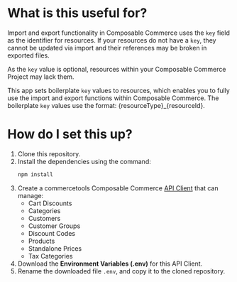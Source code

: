 # What is this useful for?

Import and export functionality in Composable Commerce uses the `key` field as the identifier for resources. If your resources do not have a `key`, they cannot be updated via import and their references may be broken in exported files.

As the `key` value is optional, resources within your Composable Commerce Project may lack them.

This app sets boilerplate `key` values to resources, which enables you to fully use the import and export functions within Composable Commerce. The boilerplate `key` values use the format: {resourceType}_{resourceId}.

# How do I set this up?

1. Clone this repository.
2. Install the dependencies using the command:
    ```bash
    npm install
    ```
3. Create a commercetools Composable Commerce [API Client](https://docs.commercetools.com/getting-started/create-api-client) that can manage:
    - Cart Discounts
    - Categories
    - Customers
    - Customer Groups
    - Discount Codes
    - Products
    - Standalone Prices
    - Tax Categories
4. Download the **Environment Variables (.env)** for this API Client.
5. Rename the downloaded file `.env`, and copy it to the cloned repository.
